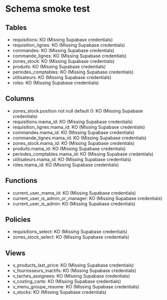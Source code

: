 # Schema smoke test

## Tables
- requisitions: KO (Missing Supabase credentials)
- requisition_lignes: KO (Missing Supabase credentials)
- commandes: KO (Missing Supabase credentials)
- commande_lignes: KO (Missing Supabase credentials)
- zones_stock: KO (Missing Supabase credentials)
- produits: KO (Missing Supabase credentials)
- periodes_comptables: KO (Missing Supabase credentials)
- utilisateurs: KO (Missing Supabase credentials)
- roles: KO (Missing Supabase credentials)

## Columns
- zones_stock.position not null default 0: KO (Missing Supabase credentials)
- requisitions.mama_id: KO (Missing Supabase credentials)
- requisition_lignes.mama_id: KO (Missing Supabase credentials)
- commandes.mama_id: KO (Missing Supabase credentials)
- commande_lignes.mama_id: KO (Missing Supabase credentials)
- zones_stock.mama_id: KO (Missing Supabase credentials)
- produits.mama_id: KO (Missing Supabase credentials)
- periodes_comptables.mama_id: KO (Missing Supabase credentials)
- utilisateurs.mama_id: KO (Missing Supabase credentials)
- roles.mama_id: KO (Missing Supabase credentials)

## Functions
- current_user_mama_id: KO (Missing Supabase credentials)
- current_user_is_admin_or_manager: KO (Missing Supabase credentials)
- current_user_is_admin: KO (Missing Supabase credentials)

## Policies
- requisitions_select: KO (Missing Supabase credentials)
- zones_stock_select: KO (Missing Supabase credentials)

## Views
- v_products_last_price: KO (Missing Supabase credentials)
- v_fournisseurs_inactifs: KO (Missing Supabase credentials)
- v_taches_assignees: KO (Missing Supabase credentials)
- v_costing_carte: KO (Missing Supabase credentials)
- v_menu_groupe_resume: KO (Missing Supabase credentials)
- v_stocks: KO (Missing Supabase credentials)
